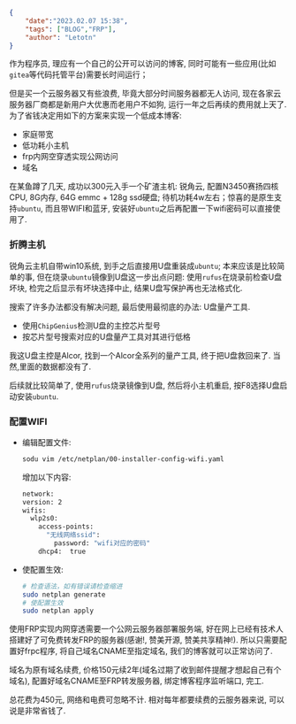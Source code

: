 ```json
{
    "date":"2023.02.07 15:38",
    "tags": ["BLOG","FRP"],
    "author": "Letotn"
}
```

作为程序员, 理应有一个自己的公开可以访问的博客, 同时可能有一些应用(比如`gitea`等代码托管平台)需要长时间运行；

但是买一个云服务器又有些浪费, 毕竟大部分时间服务器都无人访问, 现在各家云服务器厂商都是新用户大优惠而老用户不如狗, 运行一年之后再续的费用就上天了. 为了省钱决定用如下的方案来实现一个低成本博客:
- 家庭带宽
- 低功耗小主机
- frp内网空穿透实现公网访问
- 域名

在某鱼蹲了几天, 成功以300元入手一个矿渣主机: 锐角云, 配置N3450赛扬四核CPU, 8G内存, 64G emmc + 128g ssd硬盘; 待机功耗4w左右；惊喜的是原生支持`ubuntu`, 而且带WIFI和蓝牙, 安装好`ubuntu`之后再配置一下wifi密码可以直接使用了. 

### 折腾主机
锐角云主机自带win10系统, 到手之后直接用U盘重装成`ubuntu`;
本来应该是比较简单的事, 但在烧录`ubuntu`镜像到U盘这一步出点问题: 使用`rufus`在烧录前检查U盘坏块, 检完之后显示有坏块选择中止, 结果U盘写保护再也无法格式化.

搜索了许多办法都没有解决问题, 最后使用最彻底的办法: U盘量产工具.
- 使用`ChipGenius`检测U盘的主控芯片型号
- 按芯片型号搜索对应的U盘量产工具对其进行低格

我这U盘主控是Alcor, 找到一个Alcor全系列的量产工具, 终于把U盘救回来了.
当然,里面的数据都没有了.

后续就比较简单了, 使用`rufus`烧录镜像到U盘, 然后将小主机重启, 按F8选择U盘启动安装`ubuntu`.

### 配置WIFI
- 编辑配置文件:
  ```bash
  sodu vim /etc/netplan/00-installer-config-wifi.yaml
  ```
  增加以下内容:
  ```bash
  network:
  version: 2
  wifis:
    wlp2s0:
      access-points:
        "无线网络ssid":
          password: "wifi对应的密码"
      dhcp4:  true
  ```
- 使配置生效:
  ```bash
  # 检查语法，如有错误请检查缩进
  sudo netplan generate
  # 使配置生效
  sudo netplan apply
  ```

使用FRP实现内网穿透需要一个公网云服务器部署服务端, 好在网上已经有技术人搭建好了可免费转发FRP的服务器(感谢!, 赞美开源, 赞美共享精神!). 所以只需要配置好frpc程序, 将自己域名CNAME至指定域名, 我们的博客就可以正常访问了.

域名为原有域名续费, 价格150元续2年(域名过期了收到邮件提醒才想起自己有个域名), 配置好域名CNAME至FRP转发服务器, 绑定博客程序监听端口, 完工.

总花费为450元, 网络和电费可忽略不计. 相对每年都要续费的云服务器来说, 可以说是非常省钱了.